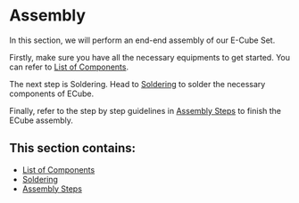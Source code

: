 # Assembly
In this section, we will perform an end-end assembly of our E-Cube Set.

Firstly, make sure you have all the necessary equipments to get started. You can refer to [List of Components](list_of_components.md).

The next step is Soldering. Head to [Soldering](soldering.md) to solder the necessary components of ECube.

Finally, refer to the step by step guidelines in [Assembly Steps](assembly_steps.md) to finish the ECube assembly.


## This section contains:
- [List of Components](list_of_components.md)
- [Soldering](soldering.md)
- [Assembly Steps](assembly_steps.md)